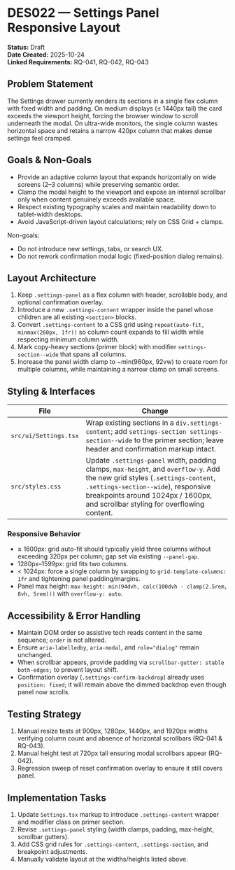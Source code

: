 # DES022 — Settings Panel Responsive Layout

**Status:** Draft  
**Date Created:** 2025-10-24  
**Linked Requirements:** RQ-041, RQ-042, RQ-043

## Problem Statement

The Settings drawer currently renders its sections in a single flex column with fixed width and padding. On medium displays (≤ 1440px tall) the card exceeds the viewport height, forcing the browser window to scroll underneath the modal. On ultra-wide monitors, the single column wastes horizontal space and retains a narrow 420px column that makes dense settings feel cramped.

## Goals & Non-Goals

- Provide an adaptive column layout that expands horizontally on wide screens (2–3 columns) while preserving semantic order.
- Clamp the modal height to the viewport and expose an internal scrollbar only when content genuinely exceeds available space.
- Respect existing typography scales and maintain readability down to tablet-width desktops.
- Avoid JavaScript-driven layout calculations; rely on CSS Grid + clamps.

Non-goals:

- Do not introduce new settings, tabs, or search UX.
- Do not rework confirmation modal logic (fixed-position dialog remains).

## Layout Architecture

1. Keep `.settings-panel` as a flex column with header, scrollable body, and optional confirmation overlay.
2. Introduce a new `.settings-content` wrapper inside the panel whose children are all existing `<section>` blocks.
3. Convert `.settings-content` to a CSS grid using `repeat(auto-fit, minmax(260px, 1fr))` so column count expands to fill width while respecting minimum column width.
4. Mark copy-heavy sections (primer block) with modifier `settings-section--wide` that spans all columns.
5. Increase the panel width clamp to ~min(960px, 92vw) to create room for multiple columns, while maintaining a narrow clamp on small screens.

## Styling & Interfaces

| File | Change |
| ---- | ------ |
| `src/ui/Settings.tsx` | Wrap existing sections in a `div.settings-content`; add `settings-section settings-section--wide` to the primer section; leave header and confirmation markup intact. |
| `src/styles.css` | Update `.settings-panel` width, padding clamps, `max-height`, and `overflow-y`. Add the new grid styles (`.settings-content`, `.settings-section--wide`), responsive breakpoints around 1024px / 1600px, and scrollbar styling for overflowing content. |

### Responsive Behavior

- ≥ 1600px: grid auto-fit should typically yield three columns without exceeding 320px per column; gap set via existing `--panel-gap`.
- 1280px–1599px: grid fits two columns.
- < 1024px: force a single column by swapping to `grid-template-columns: 1fr` and tightening panel padding/margins.
- Panel max height: `max-height: min(94dvh, calc(100dvh - clamp(2.5rem, 8vh, 5rem)))` with `overflow-y: auto`.

## Accessibility & Error Handling

- Maintain DOM order so assistive tech reads content in the same sequence; `order` is not altered.
- Ensure `aria-labelledby`, `aria-modal`, and `role="dialog"` remain unchanged.
- When scrollbar appears, provide padding via `scrollbar-gutter: stable both-edges;` to prevent layout shift.
- Confirmation overlay (`.settings-confirm-backdrop`) already uses `position: fixed`; it will remain above the dimmed backdrop even though panel now scrolls.

## Testing Strategy

1. Manual resize tests at 900px, 1280px, 1440px, and 1920px widths verifying column count and absence of horizontal scrollbars (RQ-041 & RQ-043).
2. Manual height test at 720px tall ensuring modal scrollbars appear (RQ-042).
3. Regression sweep of reset confirmation overlay to ensure it still covers panel.

## Implementation Tasks

1. Update `Settings.tsx` markup to introduce `.settings-content` wrapper and modifier class on primer section.
2. Revise `.settings-panel` styling (width clamps, padding, max-height, scrollbar gutters).
3. Add CSS grid rules for `.settings-content`, `.settings-section`, and breakpoint adjustments.
4. Manually validate layout at the widths/heights listed above.
